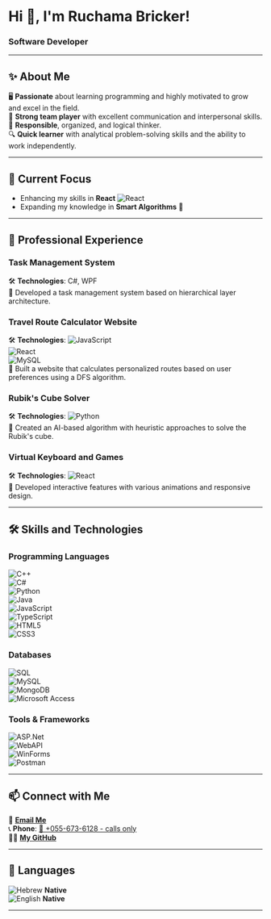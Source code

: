 # Hi 👋, I'm Ruchama Bricker!  
### Software Developer  

---

## ✨ About Me  
🖥️ **Passionate** about learning programming and highly motivated to grow and excel in the field.  
🤝 **Strong team player** with excellent communication and interpersonal skills.  
🎯 **Responsible**, organized, and logical thinker.  
🔍 **Quick learner** with analytical problem-solving skills and the ability to work independently.  

---

## 🌱 Current Focus  
- Enhancing my skills in **React** ![React](https://img.shields.io/badge/-React-61DAFB?logo=React&logoColor=white)  
- Expanding my knowledge in **Smart Algorithms** 🧠  

---

## 💼 Professional Experience  

### **Task Management System**  
🛠️ **Technologies**: C#, WPF  
🔹 Developed a task management system based on hierarchical layer architecture.  

### **Travel Route Calculator Website**  
🛠️ **Technologies**:
![JavaScript](https://img.shields.io/badge/-JavaScript-F7DF1E?logo=JavaScript&logoColor=black)  
![React](https://img.shields.io/badge/-React-61DAFB?logo=React&logoColor=white)  
![MySQL](https://img.shields.io/badge/-MySQL-4479A1?logo=MySQL&logoColor=white)  
🔹 Built a website that calculates personalized routes based on user preferences using a DFS algorithm.  

### **Rubik's Cube Solver**  
🛠️ **Technologies**:
![Python](https://img.shields.io/badge/-Python-3776AB?logo=Python&logoColor=white)  
🔹 Created an AI-based algorithm with heuristic approaches to solve the Rubik's cube.  

### **Virtual Keyboard and Games**  
🛠️ **Technologies**:
![React](https://img.shields.io/badge/-React-61DAFB?logo=React&logoColor=white)  
🔹 Developed interactive features with various animations and responsive design.  

---

## 🛠️ Skills and Technologies  

### **Programming Languages**  
![C++](https://img.shields.io/badge/-C++-00599C?logo=C%2B%2B&logoColor=white)  
![C#](https://img.shields.io/badge/-C%23-239120?logo=C-Sharp&logoColor=white)  
![Python](https://img.shields.io/badge/-Python-3776AB?logo=Python&logoColor=white)  
![Java](https://img.shields.io/badge/-Java-007396?logo=Java&logoColor=white)  
![JavaScript](https://img.shields.io/badge/-JavaScript-F7DF1E?logo=JavaScript&logoColor=black)  
![TypeScript](https://img.shields.io/badge/-TypeScript-3178C6?logo=TypeScript&logoColor=white)  
![HTML5](https://img.shields.io/badge/-HTML5-E34F26?logo=HTML5&logoColor=white)  
![CSS3](https://img.shields.io/badge/-CSS3-1572B6?logo=CSS3&logoColor=white)  

### **Databases**  
![SQL](https://img.shields.io/badge/-SQL-4479A1?logo=MySQL&logoColor=white)  
![MySQL](https://img.shields.io/badge/-MySQL-4479A1?logo=MySQL&logoColor=white)  
![MongoDB](https://img.shields.io/badge/-MongoDB-47A248?logo=MongoDB&logoColor=white)  
![Microsoft Access](https://img.shields.io/badge/-Microsoft%20Access-A4373A?logo=Microsoft-Access&logoColor=white)  

### **Tools & Frameworks**  
![ASP.Net](https://img.shields.io/badge/-ASP.Net-512BD4?logo=.net&logoColor=white)  
![WebAPI](https://img.shields.io/badge/-WebAPI-512BD4?logo=.net&logoColor=white)  
![WinForms](https://img.shields.io/badge/-WinForms-512BD4?logo=.net&logoColor=white)  
![Postman](https://img.shields.io/badge/-Postman-FF6C37?logo=Postman&logoColor=white)  

---

## 📫 Connect with Me  

📧 **[Email Me](mailto:ruchamabricker@gmail.com)**  
📞 **Phone**: [📱 +055-673-6128 - calls only](tel:+0556736128)  
👨‍💻 **[My GitHub](https://github.com/ruchamabricker)**  

---

## 💬 Languages  
![Hebrew](https://img.shields.io/badge/-Hebrew-000000?logoColor=white) **Native**  
![English](https://img.shields.io/badge/-English-007396?logoColor=white) **Native**  

---
